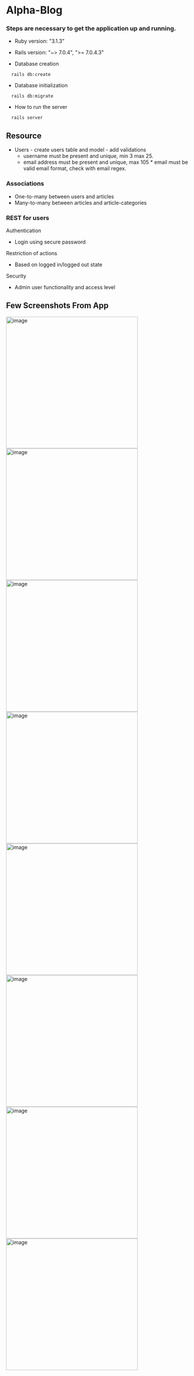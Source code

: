 # Alpha-Blog

### Steps are necessary to get the application up and running.

- Ruby version: "3.1.3"

- Rails version: "~> 7.0.4", ">= 7.0.4.3"

- Database creation

```
  rails db:create
```

- Database initialization

```
  rails db:migrate
```

- How to run the server

```
  rails server
```

## Resource

- Users - create users table and model - add validations
  - username must be present and unique, min 3 max 25.
  - email address must be present and unique, max 105 \* email must be valid email format, check with email regex.

### Associations

- One-to-many
  between users and articles
- Many-to-many
  between articles and article-categories

### REST for users

Authentication

- Login using secure password

Restriction of actions

- Based on logged in/logged out state

Security

- Admin user functionality and access level

## Few Screenshots From App

<img width="360" alt="image" src="https://github.com/Akash1298/alpha-blog/assets/65884746/b6f2f5b7-29a4-400d-b18d-ee1b4c25688e">
<img width="360" alt="image" src="https://github.com/Akash1298/alpha-blog/assets/65884746/6f7d23e9-f1ab-46ff-925d-29f55045e2cf">
<img width="360" alt="image" src="https://github.com/Akash1298/alpha-blog/assets/65884746/46fcc856-ed33-403a-ab84-2fec6758d4c5">
<img width="360" alt="image" src="https://github.com/Akash1298/alpha-blog/assets/65884746/6d3a8e74-af39-4d79-a7a1-a4f358050d3d">
<img width="360" alt="image" src="https://github.com/Akash1298/alpha-blog/assets/65884746/32608b7a-afd5-4b80-aedf-821f003d4d02">
<img width="360" alt="image" src="https://github.com/Akash1298/alpha-blog/assets/65884746/8831c32a-67d3-4b35-bc2d-e90cf35a5852">
<img width="360" alt="image" src="https://github.com/Akash1298/alpha-blog/assets/65884746/c157a6ab-bdc5-4635-a390-612082f7cea1">
<img width="360" alt="image" src="https://github.com/Akash1298/alpha-blog/assets/65884746/af82ce26-86f3-48b3-844f-ca765da81244">





